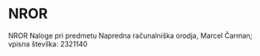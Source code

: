 # NROR
NROR
Naloge pri predmetu Napredna računalniška orodja, Marcel Čarman; vpisna številka: 2321140
